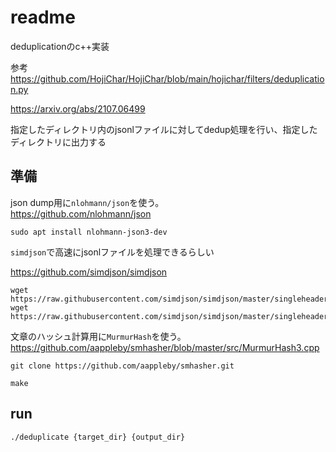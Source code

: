 # readme
deduplicationのc++実装

参考
https://github.com/HojiChar/HojiChar/blob/main/hojichar/filters/deduplication.py

https://arxiv.org/abs/2107.06499

指定したディレクトリ内のjsonlファイルに対してdedup処理を行い、指定したディレクトリに出力する

## 準備

json dump用に`nlohmann/json`を使う。  
https://github.com/nlohmann/json  

```
sudo apt install nlohmann-json3-dev
```

`simdjson`で高速にjsonlファイルを処理できるらしい

https://github.com/simdjson/simdjson

```
wget https://raw.githubusercontent.com/simdjson/simdjson/master/singleheader/simdjson.h 
wget https://raw.githubusercontent.com/simdjson/simdjson/master/singleheader/simdjson.cpp 
```


文章のハッシュ計算用に`MurmurHash`を使う。  
https://github.com/aappleby/smhasher/blob/master/src/MurmurHash3.cpp

```
git clone https://github.com/aappleby/smhasher.git
```

```
make
```

## run

```
./deduplicate {target_dir} {output_dir}
```